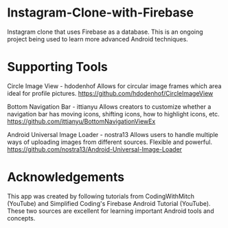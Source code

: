 # Instagram-Clone-with-Firebase
Instagram clone that uses Firebase as a database. This is an ongoing project being used to learn more advanced Android techniques.

# Supporting Tools
Circle Image View - hdodenhof
Allows for circular image frames which area ideal for profile pictures.
https://github.com/hdodenhof/CircleImageView

Bottom Navigation Bar - ittianyu
Allows creators to customize whether a navigation bar has moving icons, shifting icons, how to highlight icons, etc.
https://github.com/ittianyu/BottomNavigationViewEx

Android Universal Image Loader - nostra13
Allows users to handle multiple ways of uploading images from different sources. Flexible and powerful.
https://github.com/nostra13/Android-Universal-Image-Loader

# Acknowledgements
This app was created by following tutorials from CodingWithMitch (YouTube) and Simplified Coding's Firebase Android Tutorial (YouTube). These two sources are excellent for learning important Android tools and concepts.
